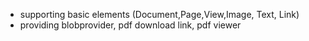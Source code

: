 - supporting basic elements (Document,Page,View,Image, Text, Link)
- providing blobprovider, pdf download link, pdf viewer